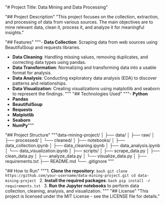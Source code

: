 "# Project Title: Data Mining and Data Processing" 

"## Project Description"
"This project focuses on the collection, extraction, and processing of data from various sources. The main objectives are to mine relevant data, clean it, process it, and analyze it for meaningful insights."

"## Features"
"""- **Data Collection**: Scraping data from web sources using BeautifulSoup and requests libraries.
- **Data Cleaning**: Handling missing values, removing duplicates, and correcting data types using pandas.
- **Data Transformation**: Normalizing and transforming data into a usable format for analysis.
- **Data Analysis**: Conducting exploratory data analysis (EDA) to discover patterns and relationships.
- **Data Visualization**: Creating visualizations using matplotlib and seaborn to represent the findings.
"""
"## Technologies Used"
"""- **Python**
- **Pandas**
- **BeautifulSoup**
- **Requests**
- **Matplotlib**
- **Seaborn**
- **NumPy**"""

"## Project Structure"
"""data-mining-project/
│
├── data/
│ ├── raw/
│ ├── processed/
│ └── cleaned/
│
├── notebooks/
│ ├── data_collection.ipynb
│ ├── data_cleaning.ipynb
│ ├── data_analysis.ipynb
│ └── data_visualization.ipynb
│
├── scripts/
│ ├── scrape_data.py
│ ├── clean_data.py
│ ├── analyze_data.py
│ └── visualize_data.py
│
├── requirements.txt
├── README.md
└── .gitignore
"""


"## How to Run"
"""1. **Clone the repository**:
    ```bash
    git clone https://github.com/your-username/data-mining-project.git
    cd data-mining-project
    ```
2. **Install the required packages**:
    ```bash
    pip install -r requirements.txt
    ```
3. **Run the Jupyter notebooks** to perform data collection, cleaning, analysis, and visualization.
"""
"## License"
"This project is licensed under the MIT License - see the LICENSE file for details."
